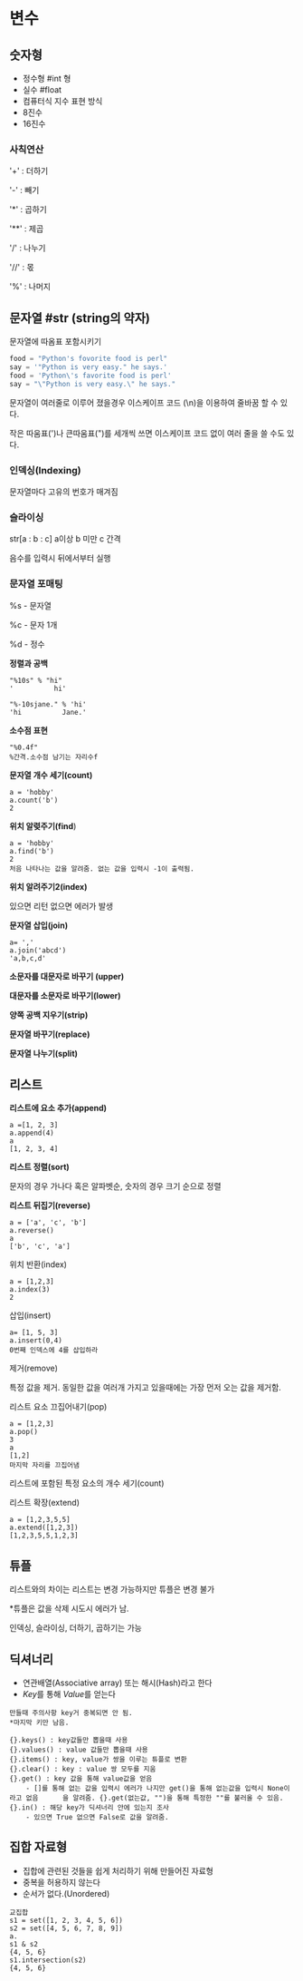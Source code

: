 # 변수

## 숫자형

- 정수형 #int 형
- 실수 #float
- 컴퓨터식 지수 표현 방식
- 8진수
- 16진수

### 사칙연산

'+' : 더하기

'-' : 빼기

'*' : 곱하기

'**' : 제곱

'/' : 나누기

'//' : 몫

'%' : 나머지



## 문자열 #str (string의 약자)

문자열에 따옴표 포함시키기

```python
food = "Python's fovorite food is perl"
say = '"Python is very easy." he says.'
food = 'Python\'s favorite food is perl'
say = "\"Python is very easy.\" he says."
```

문자열이 여러줄로 이루어 졌을경우 이스케이프 코드 (\n)을 이용하여 줄바꿈 할 수 있다.

작은 따움표(')나 큰따움표(")를 세개씩 쓰면 이스케이프 코드 없이 여러 줄을 쓸 수도 있다.

### 인덱싱(Indexing)

문자열마다 고유의 번호가 매겨짐

### 슬라이싱 

str[a : b : c] a이상 b 미만 c 간격

음수를 입력시 뒤에서부터 실행

### 문자열 포매팅

%s - 문자열

%c - 문자 1개

%d - 정수

**정렬과 공백**

```
"%10s" % "hi"
'          hi'

"%-10sjane." % 'hi'
'hi          Jane.'
```
**소수점 표현**

```
"%0.4f"
%간격.소수점 남기는 자리수f
```
**문자열 개수 세기(count)**

```
a = 'hobby'
a.count('b')
2
```

**위치 알렺주기(find**)

```
a = 'hobby'
a.find('b')
2
처음 나타나는 값을 알려줌. 없는 값을 입력시 -1이 출력됨.
```

**위치 알려주기2(index)**

있으면 리턴 없으면 에러가 발생

**문자열 삽입(join)**

```
a= ','
a.join('abcd')
'a,b,c,d'
```

**소문자를 대문자로 바꾸기 (upper)**

**대문자를 소문자로 바꾸기(lower)**

**양쪽 공백 지우기(strip)**

**문자열 바꾸기(replace)**

**문자열 나누기(split)**

## 리스트

**리스트에 요소 추가(append)**

```
a =[1, 2, 3]
a.append(4)
a
[1, 2, 3, 4]
```

**리스트 정렬(sort)**

문자의 경우 가나다 혹은 알파벳순, 숫자의 경우 크기 순으로 정렬

**리스트 뒤집기(reverse)**

```
a = ['a', 'c', 'b']
a.reverse()
a
['b', 'c', 'a']
```

위치 반환(index)

```
a = [1,2,3]
a.index(3)
2
```

삽입(insert)

```
a= [1, 5, 3]
a.insert(0,4)
0번째 인덱스에 4를 삽입하라
```

제거(remove)

특정 값을 제거. 동일한 값을 여러개 가지고 있을때에는 가장 먼저 오는 값을 제거함. 

리스트 요소 끄집어내기(pop)

```
a = [1,2,3]
a.pop()
3
a
[1,2]
마지막 자리를 끄집어냄
```

리스트에 포함된 특정 요소의 개수 세기(count)

리스트 확장(extend)

```
a = [1,2,3,5,5]
a.extend([1,2,3])
[1,2,3,5,5,1,2,3]
```

## 튜플
리스트와의 차이는 리스트는 변경 가능하지만 튜플은 변경 불가

*튜플은 값을 삭제 시도시 에러가 남.

인덱싱, 슬라이싱, 더하기, 곱하기는 가능

## 딕셔너리

- 연관배열(Associative array) 또는 해시(Hash)라고 한다
- *Key*를 통해 *Value*를 얻는다

```
만들때 주의사항 key거 중복되면 안 됨.
*마지막 키만 남음.
```

```
{}.keys() : key값들만 뽑을때 사용
{}.values() : value 값들만 뽑을때 사용
{}.items() : key, value가 쌍을 이루는 튜플로 변환
{}.clear() : key : value 쌍 모두를 지움
{}.get() : key 값을 통해 value값을 얻음
	- []를 통해 없는 값을 입력시 에러가 나지만 get()을 통해 없는값을 입력시 None이라고 없음	  을 알려줌. {}.get(없는값, "")을 통해 특정한 ""를 불러올 수 있음.
{}.in() : 해당 key가 딕셔너리 안에 있는지 조사 
	- 있으면 True 없으면 False로 값을 알려줌.
```



## 집합 자료형

- 집합에 관련된 것들을 쉽게 처리하기 위해 만들어진 자료형
- 중복을 허용하지 않는다
- 순서가 없다.(Unordered)

```
교집합
s1 = set([1, 2, 3, 4, 5, 6])
s2 = set([4, 5, 6, 7, 8, 9])
a.
s1 & s2
{4, 5, 6}
s1.intersection(s2)
{4, 5, 6}
```

